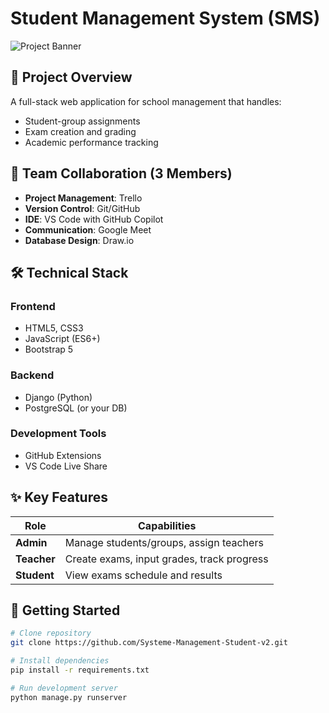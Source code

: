 # Student Management System (SMS)

![Project Banner](https://via.placeholder.com/800x200?text=Student+Management+System) <!-- Add your actual banner image -->

## 📌 Project Overview
A full-stack web application for school management that handles:
- Student-group assignments
- Exam creation and grading
- Academic performance tracking

## 👥 Team Collaboration (3 Members)
- **Project Management**: Trello
- **Version Control**: Git/GitHub
- **IDE**: VS Code with GitHub Copilot
- **Communication**: Google Meet
- **Database Design**: Draw.io

## 🛠️ Technical Stack
### Frontend
- HTML5, CSS3
- JavaScript (ES6+)
- Bootstrap 5

### Backend
- Django (Python)
- PostgreSQL (or your DB)

### Development Tools
- GitHub Extensions
- VS Code Live Share

## ✨ Key Features
| Role        | Capabilities                                  |
|-------------|---------------------------------------------|
| **Admin**   | Manage students/groups, assign teachers     |
| **Teacher** | Create exams, input grades, track progress |
| **Student** | View exams schedule and results            |

## 🚀 Getting Started
```bash
# Clone repository
git clone https://github.com/Systeme-Management-Student-v2.git

# Install dependencies
pip install -r requirements.txt

# Run development server
python manage.py runserver
